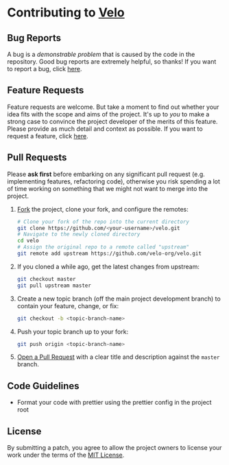 # Contributing to [Velo](https://github.com/velo-org/velo/)

## Bug Reports

A bug is a _demonstrable problem_ that is caused by the code in the repository.
Good bug reports are extremely helpful, so thanks! If you want to report a bug,
click
[here](https://github.com/velo-org/velo/issues/new?assignees=&labels=bug&template=bug_report.md&title=).

## Feature Requests

Feature requests are welcome. But take a moment to find out whether your idea
fits with the scope and aims of the project. It's up to _you_ to make a strong
case to convince the project developer of the merits of this feature. Please
provide as much detail and context as possible. If you want to request a
feature, click
[here](https://github.com/velo-org/velo/issues/new?assignees=&labels=enhancement&template=feature_request.md&title=).

## Pull Requests

Please **ask first** before embarking on any significant pull request (e.g.
implementing features, refactoring code), otherwise you risk spending a lot of
time working on something that we might not want to merge into the project.

1. [Fork](https://help.github.com/articles/fork-a-repo/) the project, clone your
   fork, and configure the remotes:
   ```bash
   # Clone your fork of the repo into the current directory
   git clone https://github.com/<your-username>/velo.git
   # Navigate to the newly cloned directory
   cd velo
   # Assign the original repo to a remote called "upstream"
   git remote add upstream https://github.com/velo-org/velo.git
   ```
2. If you cloned a while ago, get the latest changes from upstream:
   ```bash
   git checkout master
   git pull upstream master
   ```
3. Create a new topic branch (off the main project development branch) to
   contain your feature, change, or fix:
   ```bash
   git checkout -b <topic-branch-name>
   ```
4. Push your topic branch up to your fork:
   ```bash
   git push origin <topic-branch-name>
   ```
5. [Open a Pull Request](https://help.github.com/articles/about-pull-requests/)
   with a clear title and description against the `master` branch.

## Code Guidelines

- Format your code with prettier using the prettier config in the project root

## License

By submitting a patch, you agree to allow the project owners to license your
work under the terms of the [MIT License](./LICENSE).
